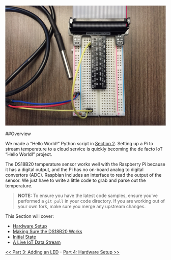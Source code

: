 ![Temperature sensor Breadboard](img/IMG_3907.JPG)

##Overview

We made a “Hello World!” Python script in [Section 2](Part-2.-Hello-World). Setting up a Pi to stream temperature to a cloud service is quickly becoming the de facto IoT “Hello World!” project.

The DS18B20 temperature sensor works well with the Raspberry Pi because it has a digital output, and the Pi has no on-board analog to digital convertors (ADC). Raspbian includes an interface to read the output of the sensor. We just have to write a little code to grab and parse out the temperature.

> **NOTE:** To ensure you have the latest code samples, ensure you've performed a `git pull` in your code directory. If you are working out of your own fork, make sure you merge any upstream changes.

This Section will cover:

- [Hardware Setup](Part-4.-Hardware-Setup)
- [Making Sure the DS18B20 Works](Part-4.-Making-Sure-the-DS18B20-Works)
- [Initial State](Part-4.-Initial-State)
- [A Live IoT Data Stream](Part-4.-A-Live-IoT-Data-Stream)

[<< Part 3: Adding an LED](Part-3.-Adding-an-LED) - [Part 4: Hardware Setup >>](Part-4.-Hardware-Setup)